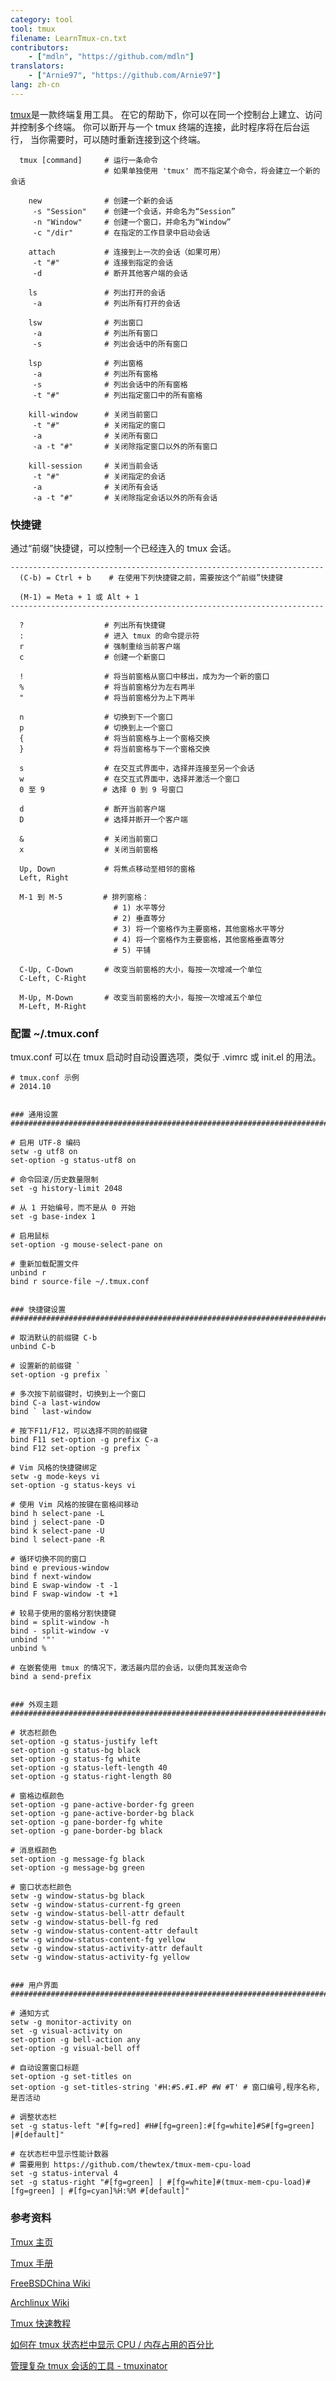```yaml
---
category: tool
tool: tmux
filename: LearnTmux-cn.txt
contributors:
    - ["mdln", "https://github.com/mdln"]
translators:
    - ["Arnie97", "https://github.com/Arnie97"]
lang: zh-cn
---
```



[tmux](http://tmux.github.io)是一款终端复用工具。
在它的帮助下，你可以在同一个控制台上建立、访问并控制多个终端。
你可以断开与一个 tmux 终端的连接，此时程序将在后台运行，
当你需要时，可以随时重新连接到这个终端。

```
  tmux [command]     # 运行一条命令
                     # 如果单独使用 'tmux' 而不指定某个命令，将会建立一个新的会话

    new              # 创建一个新的会话
     -s "Session"    # 创建一个会话，并命名为“Session”
     -n "Window"     # 创建一个窗口，并命名为“Window”
     -c "/dir"       # 在指定的工作目录中启动会话

    attach           # 连接到上一次的会话（如果可用）
     -t "#"          # 连接到指定的会话
     -d              # 断开其他客户端的会话

    ls               # 列出打开的会话
     -a              # 列出所有打开的会话

    lsw              # 列出窗口
     -a              # 列出所有窗口
     -s              # 列出会话中的所有窗口

    lsp              # 列出窗格
     -a              # 列出所有窗格
     -s              # 列出会话中的所有窗格
     -t "#"          # 列出指定窗口中的所有窗格

    kill-window      # 关闭当前窗口
     -t "#"          # 关闭指定的窗口
     -a              # 关闭所有窗口
     -a -t "#"       # 关闭除指定窗口以外的所有窗口

    kill-session     # 关闭当前会话
     -t "#"          # 关闭指定的会话
     -a              # 关闭所有会话
     -a -t "#"       # 关闭除指定会话以外的所有会话
```


### 快捷键

通过“前缀”快捷键，可以控制一个已经连入的 tmux 会话。

```
----------------------------------------------------------------------
  (C-b) = Ctrl + b    # 在使用下列快捷键之前，需要按这个“前缀”快捷键

  (M-1) = Meta + 1 或 Alt + 1
----------------------------------------------------------------------

  ?                  # 列出所有快捷键
  :                  # 进入 tmux 的命令提示符
  r                  # 强制重绘当前客户端
  c                  # 创建一个新窗口

  !                  # 将当前窗格从窗口中移出，成为为一个新的窗口
  %                  # 将当前窗格分为左右两半
  "                  # 将当前窗格分为上下两半

  n                  # 切换到下一个窗口
  p                  # 切换到上一个窗口
  {                  # 将当前窗格与上一个窗格交换
  }                  # 将当前窗格与下一个窗格交换

  s                  # 在交互式界面中，选择并连接至另一个会话
  w                  # 在交互式界面中，选择并激活一个窗口
  0 至 9             # 选择 0 到 9 号窗口

  d                  # 断开当前客户端
  D                  # 选择并断开一个客户端

  &                  # 关闭当前窗口
  x                  # 关闭当前窗格

  Up, Down           # 将焦点移动至相邻的窗格
  Left, Right

  M-1 到 M-5         # 排列窗格：
                       # 1) 水平等分
                       # 2) 垂直等分
                       # 3) 将一个窗格作为主要窗格，其他窗格水平等分
                       # 4) 将一个窗格作为主要窗格，其他窗格垂直等分
                       # 5) 平铺

  C-Up, C-Down       # 改变当前窗格的大小，每按一次增减一个单位
  C-Left, C-Right

  M-Up, M-Down       # 改变当前窗格的大小，每按一次增减五个单位
  M-Left, M-Right
```


### 配置 ~/.tmux.conf

tmux.conf 可以在 tmux 启动时自动设置选项，类似于 .vimrc 或 init.el 的用法。

```
# tmux.conf 示例
# 2014.10


### 通用设置
###########################################################################

# 启用 UTF-8 编码
setw -g utf8 on
set-option -g status-utf8 on

# 命令回滚/历史数量限制
set -g history-limit 2048

# 从 1 开始编号，而不是从 0 开始
set -g base-index 1

# 启用鼠标
set-option -g mouse-select-pane on

# 重新加载配置文件
unbind r
bind r source-file ~/.tmux.conf


### 快捷键设置
###########################################################################

# 取消默认的前缀键 C-b
unbind C-b

# 设置新的前缀键 `
set-option -g prefix `

# 多次按下前缀键时，切换到上一个窗口
bind C-a last-window
bind ` last-window

# 按下F11/F12，可以选择不同的前缀键
bind F11 set-option -g prefix C-a
bind F12 set-option -g prefix `

# Vim 风格的快捷键绑定
setw -g mode-keys vi
set-option -g status-keys vi

# 使用 Vim 风格的按键在窗格间移动
bind h select-pane -L
bind j select-pane -D
bind k select-pane -U
bind l select-pane -R

# 循环切换不同的窗口
bind e previous-window
bind f next-window
bind E swap-window -t -1
bind F swap-window -t +1

# 较易于使用的窗格分割快捷键
bind = split-window -h
bind - split-window -v
unbind '"'
unbind %

# 在嵌套使用 tmux 的情况下，激活最内层的会话，以便向其发送命令
bind a send-prefix


### 外观主题
###########################################################################

# 状态栏颜色
set-option -g status-justify left
set-option -g status-bg black
set-option -g status-fg white
set-option -g status-left-length 40
set-option -g status-right-length 80

# 窗格边框颜色
set-option -g pane-active-border-fg green
set-option -g pane-active-border-bg black
set-option -g pane-border-fg white
set-option -g pane-border-bg black

# 消息框颜色
set-option -g message-fg black
set-option -g message-bg green

# 窗口状态栏颜色
setw -g window-status-bg black
setw -g window-status-current-fg green
setw -g window-status-bell-attr default
setw -g window-status-bell-fg red
setw -g window-status-content-attr default
setw -g window-status-content-fg yellow
setw -g window-status-activity-attr default
setw -g window-status-activity-fg yellow


### 用户界面
###########################################################################

# 通知方式
setw -g monitor-activity on
set -g visual-activity on
set-option -g bell-action any
set-option -g visual-bell off

# 自动设置窗口标题
set-option -g set-titles on
set-option -g set-titles-string '#H:#S.#I.#P #W #T' # 窗口编号,程序名称,是否活动

# 调整状态栏
set -g status-left "#[fg=red] #H#[fg=green]:#[fg=white]#S#[fg=green] |#[default]"

# 在状态栏中显示性能计数器
# 需要用到 https://github.com/thewtex/tmux-mem-cpu-load
set -g status-interval 4
set -g status-right "#[fg=green] | #[fg=white]#(tmux-mem-cpu-load)#[fg=green] | #[fg=cyan]%H:%M #[default]"
```


### 参考资料

[Tmux 主页](http://tmux.github.io)

[Tmux 手册](http://www.openbsd.org/cgi-bin/man.cgi/OpenBSD-current/man1/tmux.1?query=tmux)

[FreeBSDChina Wiki](https://wiki.freebsdchina.org/software/t/tmux)

[Archlinux Wiki](https://wiki.archlinux.org/index.php/Tmux_(简体中文))

[Tmux 快速教程](http://blog.jeswang.org/blog/2013/06/24/tmux-kuai-su-jiao-cheng)

[如何在 tmux 状态栏中显示 CPU / 内存占用的百分比](https://stackoverflow.com/questions/11558907/is-there-a-better-way-to-display-cpu-usage-in-tmux)

[管理复杂 tmux 会话的工具 - tmuxinator](https://github.com/tmuxinator/tmuxinator)
